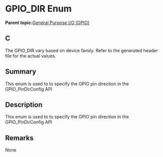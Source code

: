 # GPIO\_DIR Enum

**Parent topic:**[General Purpose I/O \(GPIO\)](GUID-ED544C7D-3D20-4AEC-99CF-5926C66E9EC7.md)

## C

The GPIO\_DIR vary based on device family. Refer to the generated header file for the actual values.

## Summary

This enum is used to to specify the GPIO pin direction in the GPIO\_PinDirConfig API

## Description

This enum is used to to specify the GPIO pin direction in the GPIO\_PinDirConfig API

## Remarks

None


